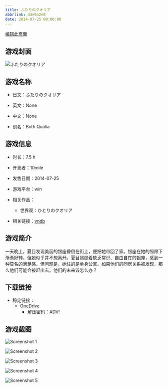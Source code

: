 ```yaml
---
title: ふたりのクオリア
abbrlink: dde9a2e8
date: 2014-07-25 00:00:00
---
```

[编辑此页面](https://github.com/ACG-3/ADV3-source/blob/main/source/_posts/games/%E3%81%B5%E3%81%9F%E3%82%8A%E3%81%AE%E3%82%AF%E3%82%AA%E3%83%AA%E3%82%A2.md)

## 游戏封面

![ふたりのクオリア](https://pan.timero.xyz/onedrive/img_lib_001/%E3%81%B5%E3%81%9F%E3%82%8A%E3%81%AE%E3%82%AF%E3%82%AA%E3%83%AA%E3%82%A2_cover.avif)


## 游戏名称

- 日文：ふたりのクオリア
- 英文：None
- 中文：None

- 别名：Both Qualia


## 游戏信息

- 时长：7.5 h
- 开发者：10mile
- 发售日期：2014-07-25
- 游戏平台：win
- 相关作品：
   - 世界观：ひとりのクオリア

- 相关链接：[vndb](https://vndb.org/v12417)


## 游戏简介

一天晚上，夏目发现美丽的银座昏倒在街上，便把她带回了家。银座在她的照顾下渐渐好转，但她似乎并不想离开。夏目照顾着缺乏常识、自由自在的银座，感到一种莫名的满足感。但问题是，她住的是单身公寓。如果他们的同居关系被发现，那么他们可能会被赶出去。他们的未来该怎么办？




## 下载链接

- 稳定链接：
    - [OneDrive](https://pan.timero.xyz/onedrive/adv_lib_001/%E3%81%B5%E3%81%9F%E3%82%8A%E3%81%AE%E3%82%AF%E3%82%AA%E3%83%AA%E3%82%A2)
        - 解压密码：ADV!



## 游戏截图


![Screenshot 1](https://pan.timero.xyz/onedrive/img_lib_001/%E3%81%B5%E3%81%9F%E3%82%8A%E3%81%AE%E3%82%AF%E3%82%AA%E3%83%AA%E3%82%A2_Screenshot_1.avif)

![Screenshot 2](https://pan.timero.xyz/onedrive/img_lib_001/%E3%81%B5%E3%81%9F%E3%82%8A%E3%81%AE%E3%82%AF%E3%82%AA%E3%83%AA%E3%82%A2_Screenshot_2.avif)

![Screenshot 3](https://pan.timero.xyz/onedrive/img_lib_001/%E3%81%B5%E3%81%9F%E3%82%8A%E3%81%AE%E3%82%AF%E3%82%AA%E3%83%AA%E3%82%A2_Screenshot_3.avif)

![Screenshot 4](https://pan.timero.xyz/onedrive/img_lib_001/%E3%81%B5%E3%81%9F%E3%82%8A%E3%81%AE%E3%82%AF%E3%82%AA%E3%83%AA%E3%82%A2_Screenshot_4.avif)

![Screenshot 5](https://pan.timero.xyz/onedrive/img_lib_001/%E3%81%B5%E3%81%9F%E3%82%8A%E3%81%AE%E3%82%AF%E3%82%AA%E3%83%AA%E3%82%A2_Screenshot_5.avif)

